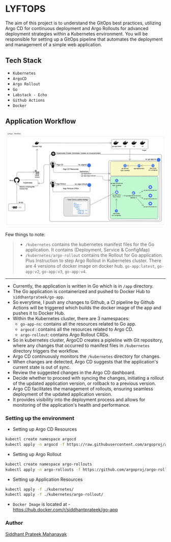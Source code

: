 # LYFTOPS

The aim of this project is to understand the GitOps best practices, utilizing Argo CD for continuous deployment and Argo Rollouts for advanced deployment strategies within a Kubernetes environment. You will be responsible for setting up a GitOps pipeline that automates the deployment and management of a simple web application.

## Tech Stack

- `Kubernetes`
- `ArgoCD`
- `Argo Rollout`
- `Go`
- `Labstack - Echo`
- `Github Actions`
- `Docker`

## Application Workflow

![](./assets/lyftops-workflow.png)


Few things to note: 

> - `/kubernetes` contains the kubernetes manifest files for the Go application. It contains (Deployment, Service & ConfigMap)
> - `/kubernetes/argo-rollout` contains the Rollout for Go application. Plus Instruction to step Argo Rollout in Kubernetes cluster.
> There are 4 versions of docker image on docker hub. `go-app:latest`, `go-app:v2`, `go-app:v3`, `go-app:v4`.

---

- Currently, the application is written in Go which is in `/app` directory. 
- The Go application is containerized and pushed to Docker Hub to `siddhantprateek/go-app`.
- So everytime, I push any changes to Github,  a CI pipeline by Github Actions will be triggered which builds the docker image of the app and pushes it to Docker Hub.
- Within the Kubernetes cluster, there are 3 namespaces:
  - `go-app-ns`: contains all the resources related to Go app.
  - `argocd` : contains all the resources related to Argo CD.
  - `argo-rollout`: contains Argo Rollout CRDs.
- So in kubernetes cluster, ArgoCD creates a pipleline with Git repository, where any changes that occurred to manifest files in `/kubernetes` directory triggers the workflow.
- Argo CD continuously monitors the `/kubernetes` directory for changes.
- When changes are detected, Argo CD suggests that the application's current state is out of sync.
- Review the suggested changes in the Argo CD dashboard.
- Decide whether to proceed with syncing the changes, initiating a rollout of the updated application version, or rollback to a previous version.
- Argo CD facilitates the management of rollouts, ensuring seamless deployment of the updated application version.
- It provides visibility into the deployment process and allows for monitoring of the application's health and performance.

### Setting up the environment

- Setting up Argo CD Resources
```bash
kubectl create namespace argocd 
kubectl apply -n argocd -f https://raw.githubusercontent.com/argoproj/argo-cd/stable/manifests/install.yaml
```
- Setting up Argo Rollout

```bash
kubectl create namespace argo-rollouts
kubectl apply -n argo-rollouts -f https://github.com/argoproj/argo-rollouts/releases/latest/download/install.yaml
```
- Setting up Application Resources

```bash
kubectl apply -f ./kubernetes/
kubectl apply -f ./kubernetes/argo-rollout/
```

- `Docker Image` is located at - https://hub.docker.com/r/siddhantprateek/go-app

### Author

[Siddhant Prateek Mahanayak](https://github.com/siddhantprateek)